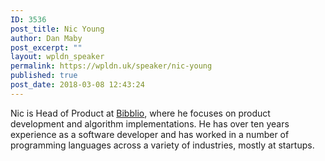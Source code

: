 ```yaml
---
ID: 3536
post_title: Nic Young
author: Dan Maby
post_excerpt: ""
layout: wpldn_speaker
permalink: https://wpldn.uk/speaker/nic-young
published: true
post_date: 2018-03-08 12:43:24
---
```

Nic is Head of Product at <a href="https://www.bibblio.org/">Bibblio</a>, where he focuses on product development and algorithm implementations. He has over ten years experience as a software developer and has worked in a number of programming languages across a variety of industries, mostly at startups.